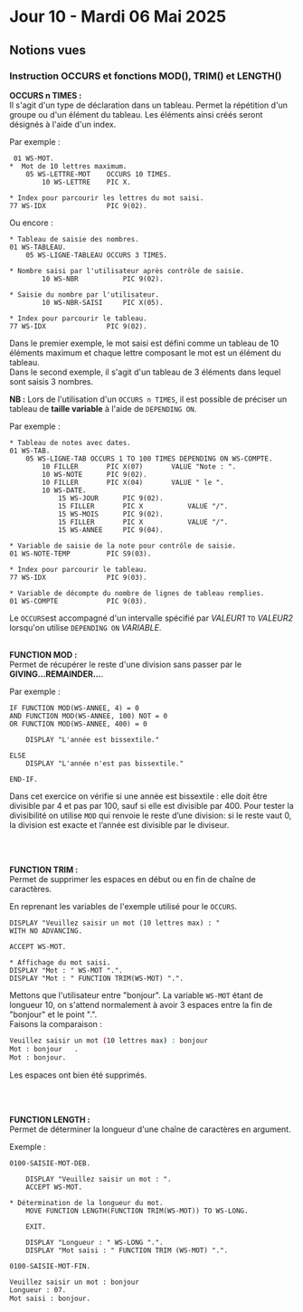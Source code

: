 # Jour 10 - Mardi 06 Mai 2025

## Notions vues

### Instruction OCCURS et fonctions MOD(), TRIM() et LENGTH()

**OCCURS n TIMES :**    
Il s'agit d'un type de déclaration dans un tableau. Permet la répétition d'un groupe ou d'un élément du tableau. Les éléments ainsi créés seront désignés à l'aide d'un index.

Par exemple : 

```cobol
 01 WS-MOT.  
*  Mot de 10 lettres maximum.
    05 WS-LETTRE-MOT    OCCURS 10 TIMES.
        10 WS-LETTRE    PIC X.

* Index pour parcourir les lettres du mot saisi.
77 WS-IDX               PIC 9(02). 
```

Ou encore : 

```cobol
* Tableau de saisie des nombres.
01 WS-TABLEAU.
    05 WS-LIGNE-TABLEAU OCCURS 3 TIMES.

* Nombre saisi par l'utilisateur après contrôle de saisie.
        10 WS-NBR           PIC 9(02).

* Saisie du nombre par l'utilisateur.
        10 WS-NBR-SAISI     PIC X(05).

* Index pour parcourir le tableau.
77 WS-IDX               PIC 9(02).
```

Dans le premier exemple, le mot saisi est défini comme un tableau de 10 éléments maximum et chaque lettre composant le mot est un élément du tableau.   
Dans le second exemple, il s'agit d'un tableau de 3 éléments dans lequel sont saisis 3 nombres.     

**NB :** Lors de l'utilisation d'un `OCCURS n TIMES`, il est possible de préciser un tableau de **taille variable** à l'aide de `DEPENDING ON`. 

Par exemple :

```cobol
* Tableau de notes avec dates.
01 WS-TAB.
    05 WS-LIGNE-TAB OCCURS 1 TO 100 TIMES DEPENDING ON WS-COMPTE.
        10 FILLER       PIC X(07)       VALUE "Note : ".
        10 WS-NOTE      PIC 9(02).
        10 FILLER       PIC X(04)       VALUE " le ".
        10 WS-DATE.
            15 WS-JOUR      PIC 9(02).
            15 FILLER       PIC X           VALUE "/".
            15 WS-MOIS      PIC 9(02).
            15 FILLER       PIC X           VALUE "/".
            15 WS-ANNEE     PIC 9(04).  

* Variable de saisie de la note pour contrôle de saisie.
01 WS-NOTE-TEMP         PIC S9(03).

* Index pour parcourir le tableau.
77 WS-IDX               PIC 9(03).

* Variable de décompte du nombre de lignes de tableau remplies. 
01 WS-COMPTE            PIC 9(03).
```
Le `OCCURS`est accompagné d'un intervalle spécifié par *VALEUR1* `TO` *VALEUR2* lorsqu'on utilise `DEPENDING ON` *VARIABLE*.
<br><br/> 

**FUNCTION MOD :**  
Permet de récupérer le reste d'une division sans passer par le **GIVING...REMAINDER...**.  

Par exemple : 
```cobol
IF FUNCTION MOD(WS-ANNEE, 4) = 0 
AND FUNCTION MOD(WS-ANNEE, 100) NOT = 0 
OR FUNCTION MOD(WS-ANNEE, 400) = 0

    DISPLAY "L'année est bissextile."

ELSE 
    DISPLAY "L'année n'est pas bissextile."

END-IF.
```

Dans cet exercice on vérifie si une année est bissextile : elle doit être divisible par 4 et pas par 100, sauf si elle est divisible par 400. Pour tester la divisibilité on utilise `MOD` qui renvoie le reste d’une division: si le reste vaut 0, la division est exacte et l’année est divisible par le diviseur.

<br><br/>

**FUNCTION TRIM :**     
Permet de supprimer les espaces en début ou en fin de chaîne de caractères.

En reprenant les variables de l'exemple utilisé pour le `OCCURS`. 

```cobol 
DISPLAY "Veuillez saisir un mot (10 lettres max) : "    
WITH NO ADVANCING.

ACCEPT WS-MOT.

* Affichage du mot saisi.
DISPLAY "Mot : " WS-MOT ".".
DISPLAY "Mot : " FUNCTION TRIM(WS-MOT) ".".
```
Mettons que l'utilisateur entre "bonjour". La variable `WS-MOT` étant de longueur 10, on s'attend normalement à avoir 3 espaces entre la fin de "bonjour" et le point ".".  
Faisons la comparaison :

```bash
Veuillez saisir un mot (10 lettres max) : bonjour
Mot : bonjour   .
Mot : bonjour.
```
Les espaces ont bien été supprimés.

<br><br/>

**FUNCTION LENGTH :**   
Permet de déterminer la longueur d'une chaîne de caractères en argument.

Exemple : 

```cobol
0100-SAISIE-MOT-DEB.

    DISPLAY "Veuillez saisir un mot : ".
    ACCEPT WS-MOT.
           
* Détermination de la longueur du mot.
    MOVE FUNCTION LENGTH(FUNCTION TRIM(WS-MOT)) TO WS-LONG.
   
    EXIT.
    
    DISPLAY "Longueur : " WS-LONG ".".
    DISPLAY "Mot saisi : " FUNCTION TRIM (WS-MOT) ".".

0100-SAISIE-MOT-FIN.
```

```bash
Veuillez saisir un mot : bonjour
Longueur : 07.
Mot saisi : bonjour.
```

